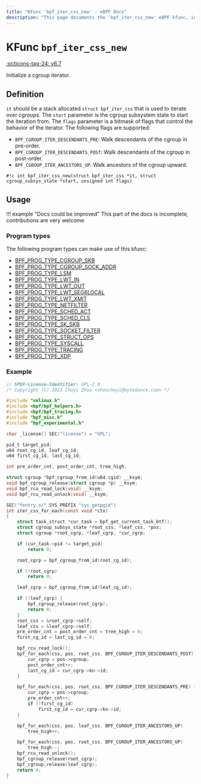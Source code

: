 ```yaml
---
title: "KFunc 'bpf_iter_css_new' - eBPF Docs"
description: "This page documents the 'bpf_iter_css_new' eBPF kfunc, including its defintion, usage, program types that can use it, and examples."
---
```

# KFunc `bpf_iter_css_new`

<!-- [FEATURE_TAG](bpf_iter_css_new) -->
[:octicons-tag-24: v6.7](https://github.com/torvalds/linux/commit/7251d0905e7518bcb990c8e9a3615b1bb23c78f2)
<!-- [/FEATURE_TAG] -->

Initialize a cgroup iterator.

## Definition

`it` should be a stack allocated `struct bpf_iter_css` that is used to iterate over cgroups. The `start` parameter is the cgroup subsystem state to start the iteration from. The `flags` parameter is a bitmask of flags that control the behavior of the iterator. The following flags are supported:

- `BPF_CGROUP_ITER_DESCENDANTS_PRE`: Walk descendants of the cgroup in pre-order.
- `BPF_CGROUP_ITER_DESCENDANTS_POST`: Walk descendants of the cgroup in post-order.
- `BPF_CGROUP_ITER_ANCESTORS_UP`: Walk ancestors of the cgroup upward.

<!-- [KFUNC_DEF] -->
`#!c int bpf_iter_css_new(struct bpf_iter_css *it, struct cgroup_subsys_state *start, unsigned int flags)`
<!-- [/KFUNC_DEF] -->

## Usage

!!! example "Docs could be improved"
    This part of the docs is incomplete, contributions are very welcome

### Program types

The following program types can make use of this kfunc:

<!-- [KFUNC_PROG_REF] -->
- [BPF_PROG_TYPE_CGROUP_SKB](../program-type/BPF_PROG_TYPE_CGROUP_SKB.md)
- [BPF_PROG_TYPE_CGROUP_SOCK_ADDR](../program-type/BPF_PROG_TYPE_CGROUP_SOCK_ADDR.md)
- [BPF_PROG_TYPE_LSM](../program-type/BPF_PROG_TYPE_LSM.md)
- [BPF_PROG_TYPE_LWT_IN](../program-type/BPF_PROG_TYPE_LWT_IN.md)
- [BPF_PROG_TYPE_LWT_OUT](../program-type/BPF_PROG_TYPE_LWT_OUT.md)
- [BPF_PROG_TYPE_LWT_SEG6LOCAL](../program-type/BPF_PROG_TYPE_LWT_SEG6LOCAL.md)
- [BPF_PROG_TYPE_LWT_XMIT](../program-type/BPF_PROG_TYPE_LWT_XMIT.md)
- [BPF_PROG_TYPE_NETFILTER](../program-type/BPF_PROG_TYPE_NETFILTER.md)
- [BPF_PROG_TYPE_SCHED_ACT](../program-type/BPF_PROG_TYPE_SCHED_ACT.md)
- [BPF_PROG_TYPE_SCHED_CLS](../program-type/BPF_PROG_TYPE_SCHED_CLS.md)
- [BPF_PROG_TYPE_SK_SKB](../program-type/BPF_PROG_TYPE_SK_SKB.md)
- [BPF_PROG_TYPE_SOCKET_FILTER](../program-type/BPF_PROG_TYPE_SOCKET_FILTER.md)
- [BPF_PROG_TYPE_STRUCT_OPS](../program-type/BPF_PROG_TYPE_STRUCT_OPS.md)
- [BPF_PROG_TYPE_SYSCALL](../program-type/BPF_PROG_TYPE_SYSCALL.md)
- [BPF_PROG_TYPE_TRACING](../program-type/BPF_PROG_TYPE_TRACING.md)
- [BPF_PROG_TYPE_XDP](../program-type/BPF_PROG_TYPE_XDP.md)
<!-- [/KFUNC_PROG_REF] -->

### Example

```c
// SPDX-License-Identifier: GPL-2.0
/* Copyright (C) 2023 Chuyi Zhou <zhouchuyi@bytedance.com> */

#include "vmlinux.h"
#include <bpf/bpf_helpers.h>
#include <bpf/bpf_tracing.h>
#include "bpf_misc.h"
#include "bpf_experimental.h"

char _license[] SEC("license") = "GPL";

pid_t target_pid;
u64 root_cg_id, leaf_cg_id;
u64 first_cg_id, last_cg_id;

int pre_order_cnt, post_order_cnt, tree_high;

struct cgroup *bpf_cgroup_from_id(u64 cgid) __ksym;
void bpf_cgroup_release(struct cgroup *p) __ksym;
void bpf_rcu_read_lock(void) __ksym;
void bpf_rcu_read_unlock(void) __ksym;

SEC("fentry.s/" SYS_PREFIX "sys_getpgid")
int iter_css_for_each(const void *ctx)
{
	struct task_struct *cur_task = bpf_get_current_task_btf();
	struct cgroup_subsys_state *root_css, *leaf_css, *pos;
	struct cgroup *root_cgrp, *leaf_cgrp, *cur_cgrp;

	if (cur_task->pid != target_pid)
		return 0;

	root_cgrp = bpf_cgroup_from_id(root_cg_id);

	if (!root_cgrp)
		return 0;

	leaf_cgrp = bpf_cgroup_from_id(leaf_cg_id);

	if (!leaf_cgrp) {
		bpf_cgroup_release(root_cgrp);
		return 0;
	}
	root_css = &root_cgrp->self;
	leaf_css = &leaf_cgrp->self;
	pre_order_cnt = post_order_cnt = tree_high = 0;
	first_cg_id = last_cg_id = 0;

	bpf_rcu_read_lock();
	bpf_for_each(css, pos, root_css, BPF_CGROUP_ITER_DESCENDANTS_POST) {
		cur_cgrp = pos->cgroup;
		post_order_cnt++;
		last_cg_id = cur_cgrp->kn->id;
	}

	bpf_for_each(css, pos, root_css, BPF_CGROUP_ITER_DESCENDANTS_PRE) {
		cur_cgrp = pos->cgroup;
		pre_order_cnt++;
		if (!first_cg_id)
			first_cg_id = cur_cgrp->kn->id;
	}

	bpf_for_each(css, pos, leaf_css, BPF_CGROUP_ITER_ANCESTORS_UP)
		tree_high++;

	bpf_for_each(css, pos, root_css, BPF_CGROUP_ITER_ANCESTORS_UP)
		tree_high--;
	bpf_rcu_read_unlock();
	bpf_cgroup_release(root_cgrp);
	bpf_cgroup_release(leaf_cgrp);
	return 0;
}
```
